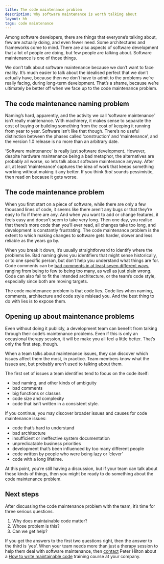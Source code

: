 ```yaml
---
title: The code maintenance problem
description: Why software maintenance is worth talking about
layout: hh
tags: code maintenance
---
```


Among software developers, there are things that everyone’s talking about, few are actually doing, and even fewer need. Some architectures and frameworks come to mind.
There are also aspects of software development that a lot of people are doing, but few people are talking about.
Software maintenance is one of those things.

We don’t talk about software maintenance because we don’t want to face reality.
It’s much easier to talk about the idealised perfect that we don’t actually have, because then we don’t have to admit to the problems we’re really facing, during long-term development.
That’s a shame, because we’re ultimately be better off when we face up to the code maintenance problem.

## The code maintenance naming problem

Naming’s hard, apparently, and the activity we call ‘software maintenance’ isn’t really maintenance.
With machinery, it makes sense to separate the cost of buying or building something from the cost of keeping it running from year to year.
Software isn’t like that though.
There’s no useful distinction between the phases called ‘construction’ and ‘maintenance’, and the version 1.0 release is no more than an arbitrary date.

‘Software maintenance’ is really just software development.
However, despite hardware maintenance being a bad metaphor, the alternatives are probably all worse, so lets talk about software maintenance anyway.
After all, at least ‘maintenance’ captures the idea of work that keeps something working without making it any better.
If you think _that_ sounds pessimistic, then read on because it gets worse.

## The code maintenance problem

When you first start on a piece of software, while there are only a few thousand lines of code, it seems like there aren’t any bugs or that they’re easy to fix if there are any.
And when you want to add or change features, it feels easy and doesn’t seem to take very long.
Then one day, you realise that there’s more code than you’ll ever read, all changes take too long, and development is constantly frustrating.
The code maintenance problem is the extent to which making changes to software gets harder, slower and less reliable as the years go by.

When you break it down, it’s usually straightforward to identify where the problems lie.
Bad naming gives you identifiers that might sense historically, or to one specific person, but don’t help you understand what things are for.
Code comments can be [bad comments in at least seven different ways](7-ways-to-write-bad-comments), ranging from being to few to being too many, as well as just plain wrong.
Code can also fail to fit the intended architecture, or the team’s code style, especially since both are moving targets.

The code maintenance problem is that code lies.
Code lies when naming, comments, architecture and code style mislead you.
And the best thing to do with lies is to expose them.

## Opening up about maintenance problems

Even without doing it publicly, a development team can benefit from talking through their code’s maintenance problems.
Even if this is only an occasional therapy session, it will be make you all feel a little better.
That’s only the first step, though.

When a team talks about maintenance issues, they can discover which issues affect them the most, in practice.
Team members know what the issues are, but probably aren’t used to talking about them.

The first set of issues a team identifies tend to focus on the code itself:

* bad naming, and other kinds of ambiguity
* bad comments
* big functions or classes
* code size and complexity
* code that isn’t written in a consistent style.

If you continue, you may discover broader issues and causes for code maintenance issues:

* code that’s hard to understand
* bad architecture
* insufficient or ineffective system documentation
* unpredicatable business priorities
* development that’s been influenced by too many different people
* code written by people who were being lazy or ‘clever’
* code with a long lifetime.

At this point, you’re still having a discussion, but if your team can talk about these kinds of things, then you might be ready to do something about the code maintenance problem.

## Next steps

After discussing the code maintenance problem with the team, it’s time for three serious questions.

1. Why does maintainable code matter?
2. Whose problem is this?
3. Can we get help?

If you get the answers to the first two questions right, then the answer to the third is ‘yes’.
When your team needs more than just a therapy session to help them deal with software maintenance, then [contact](../contact) Peter Hilton about a [How to write maintainable code](../training/maintainable-code) training course at your company.
